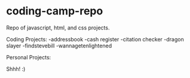 # coding-camp-repo
Repo of javascript, html, and css projects.

Coding Projects:
-addressbook
-cash register
-citation checker
-dragon slayer
-findstevebill
-wannagetenlightened

Personal Projects:

Shhh! :)
